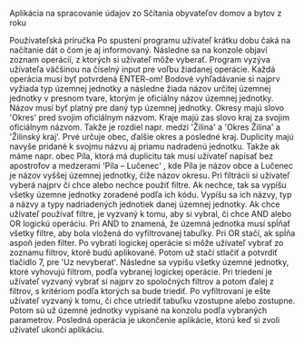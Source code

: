 Aplikácia na spracovanie údajov zo Sčítania obyvateľov domov a bytov z roku 

Používateľská príručka
Po spustení programu užívateľ krátku dobu čaká na načítanie dát o čom je aj informovaný.
Následne sa na konzole objaví zoznam operácií, z ktorých si užívateľ môže vyberať.
Program vyzýva užívateľa väčšinou na číselný input pre voľbu žiadanej operácie. Každá operácia musí byť potvrdená ENTER-om!
Bodové vyhľadávanie si najprv vyžiada typ územnej jednotky  a následne žiada názov určitej územnej jednotky v presnom tvare, ktorým je oficiálny názov územnej jednotky. Názov musí byť platný pre daný typ územnej jednotky. Okresy majú slovo 'Okres' pred svojim oficiálnym názvom. Kraje majú zas slovo kraj za svojim oficiálnym názvom. Takže je rozdiel napr. medzi 'Žilina' a 'Okres Žilina'  a 'Žilinský kraj'. Prvé určuje obec, ďalšie okres a posledné kraj. Duplicity majú navyše pridané k svojmu názvu aj priamu nadradenú jednotku. Takže ak máme napr. obec Píla, ktorá má duplicitu tak musí užívateľ napísať bez apostrofov a medzerami
'Píla – Lučenec' , kde Píla je názov obce a Lučenec je názov vyššej územnej jednotky, čiže názov okresu.
Pri filtrácii si užívateľ vyberá najprv či chce alebo nechce použiť filtre. Ak nechce, tak sa vypíšu všetky územne jednotky zoradené podľa ich kódu. Vypíšu sa ich názvy, typ a názvy a typy nadriadených jednotiek danej územnej jednotky. Ak chce užívateľ používať filtre, je vyzvaný k tomu, aby si vybral, či chce AND alebo OR logickú operáciu. Pri AND to znamená, že územná jednotka musí spĺňať všetky filtre, aby bola vložená do vyfiltrovanej tabuľky. Pri OR stačí, ak spĺňa aspoň jeden filter. Po vybratí logickej operácie si môže užívateľ vybrať zo zoznamu filtrov, ktoré budú aplikované. 
Potom už stačí stlačiť a potvrdiť tlačidlo 7, pre 'Uz nevyberat'. Následne sa vypíšu všetky územné jednotky, ktoré vyhovujú filtrom, podľa vybranej logickej operácie.
Pri triedení je užívateľ vyzvaný vybrať si najprv zo spoločných filtrov a potom ďalej z filtrov, s kritériom podľa ktorých sa bude triediť. Po vyfiltrovaní je ešte užívateľ vyzvaný k tomu, či chce utriediť tabuľku vzostupne alebo zostupne. Potom sú už územné jednotky vypísané na konzolu podľa vybraných parametrov.
Posledná operácia je ukončenie aplikácie, ktorú keď si zvoli užívateľ ukončí aplikáciu.
